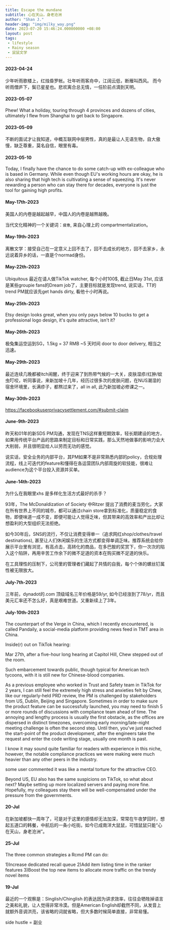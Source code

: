 ```yaml
---
title: Escape the mundane
subtitle: 心在天山，身老沧洲
author: "Shan J."
header-img: "img/milky_way.png"
date: 2023-07-20 15:46:24.000000000 +08:00
layout: post
tags:
 - lifestyle
 - Rainy season
 - 鼠鼠文学
---
```


#### 2023-04-24

少年听雨歌楼上，红烛昏罗帐。壮年听雨客舟中，江阔云低，断雁叫西风。 而今听雨僧庐下，鬓已星星也。悲欢离合总无情，一任阶前点滴到天明。

#### 2023-05-07

Phew! What a holiday, touring through 4 provinces and dozens of cities, ultimately I flew from Shanghai to get back to Singapore.

#### 2023-05-09

不断的面试才让我知道，中概互联网中层男性，真的是最让人无语生物，自大傲慢，缺乏尊重，莫名自信，眼里有毒。

#### 2023-05-10

Today, I finally have the chance to do some catch-up with ex-colleague who is based in Germany. While even though EU's working hours are okay, he is also sharing that high tech is cultivating a sense of squeezing. It's never rewarding a person who can stay there for decades, everyone is just the tool for gaining high profits.

#### May-17th-2023

美国人的内卷是越起越早，中国人的内卷是越熬越晚。

当代文化精神的一个关键词：`疲惫`, 来自心理上的 compartmentalization。

#### May-19th-2023

离散文学：接受自己在一定意义上回不去了，回不去成长的地方，回不去家乡，永远说着异乡的话，一直是个normad身份。

#### May-22th-2023

Ubiquitous 最近在请人做TikTok watcher, 每个小时100$, 截止日May 31st, 应该是某些groupie fans的Dream job了，主要目标就是发现trend, 说实话，TT的 trend PM就应该先get hands dirty, 看他十小时再说。

#### May-25th-2023

Etsy design looks great, when you only pays below 10 bucks to get a professional logo design, it's quite attractive, isn't it?

#### May-26th-2023

极兔集运空运到SG，1.5kg = 37 RMB ~5 天时间 door to door delivery, 相当之迅速。

#### May-29th-2023

最近连续几晚都被itch闹醒，终于迎来了到热带气候的一大关，皮肤湿疹/红肿/蚊虫叮咬，听同事说，来新加坡十几年，经历过很多次的皮肤问题，在NUS潮湿的宿舍环境里，长满疹子，都熬过来了，all in all, 此乃新加坡必修课之一。

#### May-30th-2023

https://facebookuserprivacysettlement.com/#submit-claim

#### June-9th-2023

昨天和01年的新SDS PM沟通，发现在TNS这样重短期效率，轻长期建设的地方，如果用传统平台产品的思路来制定目标和日常实践，那么天然地做事的影响力会大大削弱，并且很明显给人以劳而无功的感觉。

说实话，安全业务的内部平台，其PM如果不是非常熟悉内部的policy，合规处理流程，线上可迭代的feature和懂得在各运营团队内部周旋的软技能，很难让audience为这个平台投入资源并买单。

#### June-14th-2023

为什么在我眼里xhs 是多样化生活方式最好的杀手？

93年，The McDonaldization of Society 中Ritzer 提出了消费的麦当劳化，大家在所有世界上不同的城市，都可以通过chain store拿到标准化，质量稳定的食物，即便味道一成不变，即便可能让人觉得乏味，但其带来的高效率和产出比却让想盈利的大型组织无法拒绝。

如今30年后，SNS的流行，不仅让消费变得单一（追求网红shop/clothes/travel destinations), 甚至让人们休闲娱乐的生活方式都变得单调乏味。推荐系统会给你展示平台里有浏览，有高点击，高转化的商品，在多巴胺的奖赏下，你一次次的陷入这个陷阱，再用辛苦工作余下的微不足道的资本在购买微不足道的快乐。

在工具理性的压制下，公司里的管理者们藏起了共情的自我，每个个体的螺丝钉属性被无限放大。

#### July-7th-2023

三年前，dynadot的.com 顶级域名三年价格是59/yr,  如今已经涨到了78/yr，而且美元汇率还不怎么好，真是艰难世道。又重新续上了3年。

#### July-10th-2023

The counterpart of the Verge in China, which I recently encountered, is called Pandaily, a social-media platform providing news feed in TMT area in China.

Inside(r) out on TikTok hearing:

Mar 27th, after a five-hour long hearing at Capitol Hill, Chew stepped out of the room.

Such embarcement towards public, though typical for American tech tycoons, with it is still new for Chinese-blood companies.

As a previous employee who worked in Trust and Safety team in TikTok for 2 years, I can still feel the extremely high stress and anxieties felt by Chew, like our regularly-held PRD review, the PM is challenged by stakeholders from US, Dublin, Beijing and Singapore. Sometimes in order to make sure the product feature can be successfully launched, you may need to finish 5 or more rounds of discussions with compliance team ahead of time. The annoying and lengthy process is usually the first obstacle, as the offices are dispersed in distinct timezones, overcoming early morning/late-night meeting challenge is often the second step. Until then,  you've just reached the start-point of the product development, after the engineers take the request and enter the code writing stage, usually one month is past.

I know it may sound quite familiar for readers with experience in this niche, however, the notable compliance practices we were making were much heavier than any other peers in the industry.

some user commented it was like a mental torture for the attractive CEO.

Beyond US, EU also has the same suspicions on TikTok, so what about next? Maybe setting up more localized servers and paying more fine. Hopefully, my colleagues stay there will be well-compensated under the pressure from the governments.

#### 20-Jul

在新加坡都快一周年了，可是对于这里的感情却无法加深，常常在午夜梦回时，想起五道口的韩餐，中航后的一条小吃街。如今已成南洋大鼠鼠，可惜鼠鼠只能“心在天山，身老沧洲”。

#### 25-Jul

The three common strategies a Rcmd PM can do:

1)Increase dedicated recall queue 2)Add item listing time in the ranker features 3)Boost the top new items to allocate more traffic on the trendy novel items

#### 19-Jul

最近的一个观察是：Singlish/Chinglish 的表达因为讲求效率，往往会牺牲掉语言之美和礼貌，让人觉得非常冷漠。但是American English却截然不同，从发音上就额外音调洪亮，该省略的词就省略，但大多数时候简单直接，非常易懂。

side hustle = 副业

